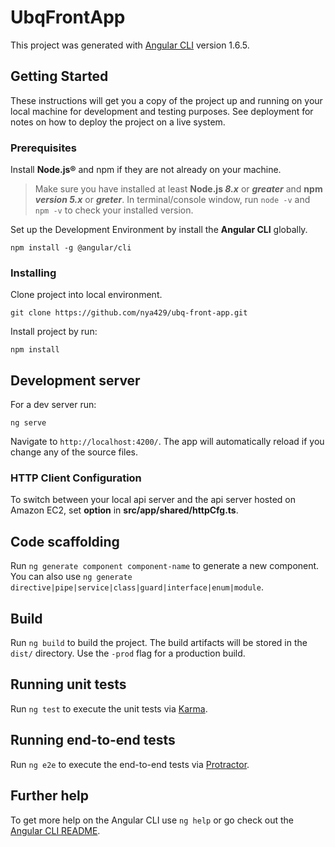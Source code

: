 # UbqFrontApp

This project was generated with [Angular CLI](https://github.com/angular/angular-cli) version 1.6.5.

## Getting Started

These instructions will get you a copy of the project up and running on your local machine for development and testing purposes. See deployment for notes on how to deploy the project on a live system.

### Prerequisites
Install **Node.js®** and npm if they are not already on your machine.

>Make sure you have installed at least **Node.js _8.x_** or **_greater_** and **npm _version 5.x_** or **_greter_**.
In terminal/console window, run `node -v` and `npm -v` to check your installed version.

Set up the Development Environment by install the **Angular CLI** globally.
```
npm install -g @angular/cli
```

### Installing

Clone project into local environment.
```
git clone https://github.com/nya429/ubq-front-app.git
```

Install project by run: 
```
npm install
```

## Development server

For a dev server run:
```
ng serve
``` 
Navigate to `http://localhost:4200/`. The app will automatically reload if you change any of the source files.


### HTTP Client Configuration

To switch between your local api server and the api server hosted on Amazon EC2, set **option** in **src/app/shared/httpCfg.ts**.


## Code scaffolding

Run `ng generate component component-name` to generate a new component. You can also use `ng generate directive|pipe|service|class|guard|interface|enum|module`.

## Build

Run `ng build` to build the project. The build artifacts will be stored in the `dist/` directory. Use the `-prod` flag for a production build.

## Running unit tests

Run `ng test` to execute the unit tests via [Karma](https://karma-runner.github.io).

## Running end-to-end tests

Run `ng e2e` to execute the end-to-end tests via [Protractor](http://www.protractortest.org/).

## Further help

To get more help on the Angular CLI use `ng help` or go check out the [Angular CLI README](https://github.com/angular/angular-cli/blob/master/README.md).
